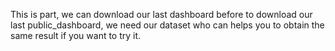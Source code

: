 This is part, we can download our last dashboard before to download our last public_dashboard, we need our dataset who can helps you to obtain the same result if you want to try it.
